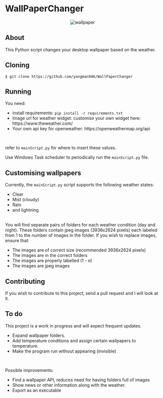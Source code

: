 # WallPaperChanger

<p align="center">
<img src="https://github.com/yangman946/WallPaperChanger/blob/main/wallpaperChanger/currentWallpaper.jpeg?raw=true" alt="wallpaper">

## About
This Python script changes your desktop wallpaper based on the weather.
  
## Cloning

`$ git clone https://github.com/yangman946/WallPaperChanger`

## Running
You need:
<ul>
  <li>install requirements: <code>pip install -r requirements.txt</code> </li>
  <li>Image url for weather widget: customise your own widget here: https://www.theweather.com/</li>
  <li>Your own api key for openweather: https://openweathermap.org/api </li>
</ul>

<br>

  
refer to `mainScript.py` for where to insert these values. 
<br>


Use Windows Task scheduler to periodically run the `mainScript.py` file. 

## Customising wallpapers

Currently, the `mainScript.py` script supports the following weather states:
<ul>
  <li>Clear </li>
  <li>Mist (cloudy)</li>
  <li>Rain </li>
  <li>and lightning </li>
  
</ul>

<br>
You will find separate pairs of folders for each weather condition (day and night). 
These folders contain jpeg images (3936x2624 pixels) each labeled from 1 to the number of images in the folder. 
If you wish to replace images, ensure that:
<br>
<ul>
  <li>The images are of correct size (recommended 3936x2624 pixels)</li>
  <li>The images are in the correct folders</li>
  <li>The images are properly labelled (1 - n) </li>
  <li>The images are jpeg images </li>
</ul>


## Contributing

If you wish to contribute to this project, send a pull request and I will look at it.

## To do

This project is a work in progress and will expect frequent updates.
<br>
<ul>
  <li>Expand wallpaper folders.</li>
  <li>Add temperature conditions and assign certain wallpapers to temperature. </li>
  <li>Make the program run without appearing (invisible)</li>
</ul>

<br>

Possible improvements:
<br>
<ul>
  <li>Find a wallpaper API, reduces need for having folders full of images</li>
  <li>Show news or other information along with the weather.</li>
  <li>Export as an executable</li>
</ul>
